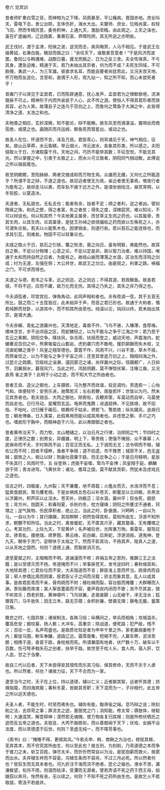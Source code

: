 卷六 览冥训

昔者师旷奏白雪之音，而神物为之下降，风雨暴至，平公癃病，晋国赤地。庶女叫天，雷电下击，景公台陨，支体伤折，海水大出。夫瞽师、庶女，位贱尚葈，权轻飞羽，然而专精厉意，委务积神，上通九天，激励至精。由此观之，上天之诛也，虽在圹虚幽闲，辽远隐匿，重袭石室，界障险阴，其无所逃之亦明矣。

武王伐纣，渡于孟津，阳侯之波，逆流而击，疾风晦冥，人马不相见。于是武王左操黄钺，右秉白旄，瞋目而撝之曰：“余任天下，谁敢害吾意者！”于是风济而波罢。鲁阳公与韩搆难，战酣日暮，援戈而撝之，日为之反三舍。夫全性保真，不亏其身，遭急迫难，精通于天，若乃未始出其宗者，何为而不成？夫死生同域，不可胁陵，勇武一人，为三军雄。彼直求名耳，而能自要者尚犹若此，又况夫宫天地、怀万物而友造化，含至和，直偶于人形，观九钻一，知之所不知，而心未尝死者乎！

昔雍门子以哭见于孟尝君，已而陈辞通意，抚心发声，孟尝君为之增欷歍唈，流涕狼戾不可止。精神形于内而外谕哀于人心，此不传之道。使俗人不得其君形者而效其容，必为人笑。故蒲且子之连鸟于百仞之上，而詹何之鹜鱼于大渊之中，此皆得清净之道、太浩之和也。

夫物类之相应，玄妙深微，知不能论，辩不能解。故东风至而酒湛溢，蚕咡丝而商弦绝，或感之也。画随灰而月运阙，鲸鱼死而彗星出，或动之也。

故圣人在位，怀道而不言，泽及万民。君臣乖心，则背谲见于天，神气相应，征矣。故山云草莽，水云鱼鳞，旱云烟火，涔云波水，各象其形类，所以感之。夫阳燧取火于日，方诸取露于月。天地之间，巧历不能举其数；手征忽怳，不能览其光。然以掌握之中，引类于太极之上，而水火可立致者，阴阳同气相动敢，此傅说之所以骑辰尾也。

故至阴飂飂，至阳赫赫，两者交接成和而万物生焉。众雄而无雌，又何化之所能造乎？所谓不言之辩，不道之道也。故召远者使无为焉，亲近者使无事焉，惟夜行者为能有之。故却走马以粪，而车轨不接于远方之外，是谓坐驰陆沈，昼冥宵明，以冬铄胶，以夏造冰。

夫道者，无私就也，无私去也；能者有余，拙者不足；顺之者利，逆之者凶。譬如隋侯之珠，和氏之壁，得之者富，失之者贫；得失之度，深微窈冥，难以知论，不可以辩说也。何以知其然？今夫地黄主属骨，而甘草主生肉之药也，以其属骨，责其生肉，以其生肉，论其属骨，是犹王孙绰之欲倍偏枯之药而欲以生殊死之人，亦可谓失论矣。若夫以火能焦木也，因使销金，则道行矣。若以慈石之能连铁也，而求其引瓦，则难矣。物固不可以轻重论也。

夫燧之取火于日，慈石之引铁，蟹之败漆，葵之向日，虽有明智，弗能然也。故耳目之察，不足以分物理；心意之论，不足以定是非。故以智力治者，难以持国，唯通于太和而持自然之应者，为能有之。故峣山崩而薄落之水涸，区冶生而淳钩之剑成；纣为无道，左强在侧；大公并世，故武王之功立。由是观之，利害之路，祸福之门，不可求而得也。

夫道之与德，若韦之与革，远之则迩，近之则远；不得其道，若观鲦鱼。故圣若镜，不将不迎，应而不藏，故万化而无伤。其得之乃失之，其失之非乃得之也。

今夫调弦者，叩宫宫应，弹角角动，此同声相和者也。夫有改调一弦，其于五音无 所比，鼓之而二十五弦皆应，此未始异于声，而音之君已形也。故通于大和者，惛若纯醉而甘卧，以游其中，而不知其所由至也。纯温以沦，钝闷以终。若未始出其宗，是谓大通。

今夫赤螭、青虬之游冀州也，天清地定，毒兽不作，飞鸟不骇，入榛薄，食荐梅，嗜味含甘，步不出顷亩之区，而蛇鳝轻之，以为不能与之争于江海之中；若乃至于玄云之素朝，阴阳交争，降扶风，杂冻雨，扶摇而登之，威动天地，声震海内，蛇蟮著泥百仞之中，熊罴匍匐丘山磛岩，虎豹袭穴而不敢咆，猨狖颠蹶而失木枝，又况直蛇鳝之类乎！风皇之翔至德也，雷霆不作，风雨不兴，川谷不澹，草木不摇，而燕雀佼之，以为不能与之争于宇宙之间；还至其曾逝万仞之上，翱翔四海之外，过昆仑之疏圃，饮砥柱之湍濑，邅回蒙汜之诸，尚佯冀州之际，径蹑都广，人日抑节，羽翼弱水，暮宿风穴，当此之时，鸿鹄鸧鸖，莫不惮惊伏窜，注喙江裔，又况直燕 雀之类乎！此明于小动之迹，而不知大节之所由者也。

昔者王良、造父之御也，上车摄辔，马为整齐而敛谐，投足调均，劳逸若一；心怡气和，体便轻毕；安劳乐进，驰鹜若灭；左右若鞭，周旋若环；世皆以为巧，然未见其贵者也。若夫钳且、大丙之御也，除辔衔，去鞭弃策，车莫动而自举，马莫使而自走也。日行月动，星耀而玄运，电奔而鬼腾；进退屈伸，不见朕垠，故不招指、不咄叱，过归雁于碣石，轶鶤鸡于姑余，骋若飞，鹜若绝；纵矢蹑风，追猋归忽；朝发博桑，日入落棠，此假弗用而能以成其用者也。非虑思之察、手爪之巧也。嗜欲形于胸中，而精神逾于六马，此以弗御御之者也。

昔者黄帝治天下，而力牧、太山稽辅之，以治日月之行律，治阴阳之气；节四时之度，正律历之数；别男女，异雌雄，明上下，等贵贱；使强不掩弱，众不暴寡；人民保命而不夭，岁时熟而不凶；百官正而无私，上下调而无尤；法令明而不暗，辅佐公而不阿；田者不侵畔，渔者不争限；道不拾遗，市不豫贾；城郭不关，邑无盗贼；鄙旅之人，相让以财；狗彘吐菽粟于路，而无忿争之心；于是日月精明，星辰不失其行；风雨时节，五 谷登熟；虎狼不妄噬，鸷鸟不妄博；凤皇翔于庭，麒麟游于郊；青龙进驾，飞黄伏皁；诸北、儋耳之国，莫不献其贡职，然犹未及虑戏氏之道也。

往古之时，四极废，九州裂；天不兼覆，地不周载；火爁炎而灭，水浩洋而不息；猛兽食颛民，鸷鸟攫老弱。于是女祸炼五色石以补苍天，断鳌足以立四极，杀黑龙以济冀州，积芦灰以止淫水。苍天补，四极正；淫水涸，冀州平；狡虫死，颛民生；背方州，抱圆天；和春阳夏，杀秋约冬，枕方寝绳；阴阳之所壅沈不通者，窍理之；逆气戾物、伤民厚积者，绝止之。当此之时，卧倨倨，兴眄眄；一自以为马，一自以为牛；其行蹎蹎，其视瞑瞑；侗然皆得其和，莫知所由生，浮游不知所求，魍魉不知所往。当此之时，禽兽蝮蛇，无不匿其爪牙，藏其螫毒，无有攫噬之心。考其功烈，上际九天，下契黄垆；名声被后世，光晖重万物。乘雷车，服驾应龙，骖青虬，援绝瑞，席萝图，黄云络，前白螭，后奔蛇，浮游消摇，道鬼神，登九天，朝帝于灵门，宓穆休于太祖之下。然而不彰其功，不扬其声，隐真人之道，以从天地之固然。何则？道德上通，而智故消灭也。

逮至夏桀之时，主暗晦而不明，道澜漫而不修；弃捐五帝之恩刑，推蹶三王之法籍；是以至德灭而不扬，帝道掩而不兴；举事戾苍天，发号逆四时；春秋缩其和，大地除其德；仁君处位而不安，大夫隐道而不言；群臣准上意而怀当，疏骨肉而自容；邪人参偶比周而阴谋，居君臣父子之间而况载；骄主而象其意，乱人以成其事。是故君臣乖而不亲，骨肉疏而不附；植社槁而裂，容台振而掩覆；犬群曝而入渊，豕衔藤而席澳；美人挐首墨面而不容，曼声吞炭内闭而不歌；丧不尽其哀，猎不听其乐；西老折胜，黄神啸吟；飞鸟铩翼，走兽废脚；山无峻干，泽无洼水；狐狸首穴，马牛放失；田无立禾，路无莎薠；金积折廉，壁袭无理；磬龟无腹，蓄策日施。

晚世之时，七国异族；诸侯制法，各殊习俗；纵横间之，举兵而相角；攻城滥杀，覆高危安；掘坟墓，扬人骸；大冲车，高重京；除战道，便死路；犯严敌，残不义；百往一反，名声苟盛也。是故质壮轻足者为甲卒千里之外，家老赢弱姜枪于内；厮徒马围，軵车奉饟，道路辽远，霜雪亟集，短褐不完，人赢车弊，泥涂至膝；相携于道，奋首于路，身枕格而死。所谓兼国有地者，伏尸数十万，破车以千百数，伤弓弩矛戟矢石之创者，扶举于路。故世至于枕人头，食人肉，葅人肝，饮人血，甘之于刍豢。

故自三代以后者，天下未尝得安其情性而乐其习俗，保其修命，天而不夭于人虐也。所以然者，何也？诸侯力征，天下不合而为一家。

逮至当今之时，天子在上位，持以道德，辅以仁义；近者献其智，远者怀其德；拱揖指麾，而四海宾服；春秋冬夏，皆献其贡职；天下混而为一，子孙相代，此五帝之所以迎天德也。

夫圣人者，不能生时，时至而弗失也。辅佐有能，黜谗佞之端，息巧辩之说；除刻削之法，去烦苛之事；屏流言之迹，塞朋党之门；消知能，修太常；隳肢体，继聪明；大通混冥，解意释神；漠然若无魂魄，使万物各复归其根；则是所修伏牺氏之迹而反五帝之道也。夫钳且、大丙不施辔衔，而以善御闻于天下；伏戏、女娲不设法度，而以至德遗于后世。何则？至虚无纯一，而不喋苛事也。

《周书》曰：“掩雉不得，更顺其风。”今若夫申、韩、商鞅之为治也，桲拔其根，芜弃其本，而不穷究其所由生，何以至此也？凿五刑，为刻削，乃背道德之本而争于锥刀之未，斩艾百姓，弹尽太半，而忻忻然常自以为治，是犹抱薪而救火，凿窦而出水。夫井植生梓而不容瓮，沟植生条而不容舟，不过三月必死。所以然者何也？皆狂生而无其本者也。河九折注于海而流不绝者，昆仑之输也。潦水不泄，瀇瀁极望，旬月不雨，则涸而枯泽，受瀷而无源者。譬若弄请不死之药于西王母，姮娥窃以奔月，怅然有丧，无以续之。何则？不知不死之药所由生也。是故乞火不若取燧，寄汲不若凿井。

